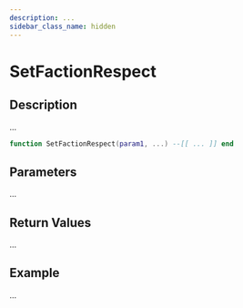 ```yaml
---
description: ...
sidebar_class_name: hidden
---
```


# SetFactionRespect

## Description

...

```lua
function SetFactionRespect(param1, ...) --[[ ... ]] end
```

## Parameters

...

## Return Values

...

## Example

...


